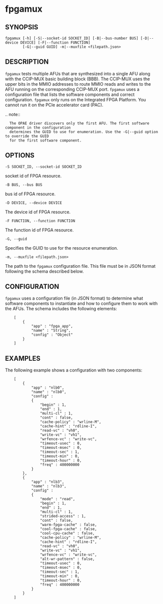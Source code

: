 # fpgamux #

## SYNOPSIS ##
```console
fpgamux [-h] [-S|--socket-id SOCKET_ID] [-B|--bus-number BUS] [-D|--device DEVICE] [-F|--function FUNCTION]
        [-G|--guid GUID] -m|--muxfile <filepath.json>
```

## DESCRIPTION ##
```fpgamux``` tests multiple AFUs that are synthesized into a single AFU along with
the CCIP-MUX basic building block (BBB). The CCIP-MUX uses the upper bits in the MMIO addresses to route MMIO
reads and writes to the AFU running on the corresponding CCIP-MUX port. ```fpgamux``` uses a configuration file that
lists the software components and correct configuration. ```fpgamux``` only runs on the Integrated FPGA Platform. 
You cannot run it on the PCIe accelerator card (PAC).

.. note::

```
  The OPAE driver discovers only the first AFU. The first software component in the configuration 
  determines the GUID to use for enumeration. Use the -G|--guid option to override the GUID
  for the first software component.
```


## OPTIONS ##
`-S SOCKET_ID, --socket-id SOCKET_ID`

   socket id of FPGA resource.

`-B BUS, --bus BUS`

   bus id of FPGA resource.

`-D DEVICE, --device DEVICE`

   The device id of FPGA resource.

`-F FUNCTION, --function FUNCTION`

   The function id of FPGA resource.

`-G, --guid`

   Specifies the GUID to use for the resource enumeration.

`-m, --muxfile <filepath.json>`

The path to the ```fpgamux``` configuration file. This file must be in JSON format following the
schema described below.

## CONFIGURATION ##
```fpgamux``` uses a configuration file (in JSON format) to determine what software components to instantiate and
how to configure them to work with the AFUs. The schema includes the following elements:

```
    [
        {
            "app" : "fpga_app",
            "name" : "String",
            "config" : "Object"
        }
    ]
```

## EXAMPLES ##
The following example shows a configuration with two components:
```
    [
        {
            "app" : "nlb0",
            "name" : "nlb0",
            "config" :
            {
                "begin" : 1,
                "end" : 1,
                "multi-cl" : 1,
                "cont" : false,
                "cache-policy" : "wrline-M",
                "cache-hint" : "rdline-I",
                "read-vc" : "vh0",
                "write-vc" : "vh1",
                "wrfence-vc" : "write-vc",
                "timeout-usec" : 0,
                "timeout-msec" : 0,
                "timeout-sec" : 1,
                "timeout-min" : 0,
                "timeout-hour" : 0,
                "freq" : 400000000
            }
        },
        {
            "app" : "nlb3",
            "name" : "nlb3",
            "config" :
            {
                "mode" : "read",
                "begin" : 1,
                "end" : 1,
                "multi-cl" : 1,
                "strided-access" : 1,
                "cont" : false,
                "warm-fpga-cache" : false,
                "cool-fpga-cache" : false,
                "cool-cpu-cache" : false,
                "cache-policy" : "wrline-M",
                "cache-hint" : "rdline-I",
                "read-vc" : "vh0",
                "write-vc" : "vh1",
                "wrfence-vc" : "write-vc",
                "alt-wr-pattern" : false,
                "timeout-usec" : 0,
                "timeout-msec" : 0,
                "timeout-sec" : 1,
                "timeout-min" : 0,
                "timeout-hour" : 0,
                "freq" : 400000000
            }
        }
    ]
```

